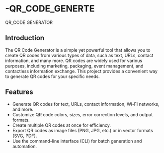 # -QR_CODE_GENERTE
QR_CODE GENERATOR
## Introduction

The QR Code Generator is a simple yet powerful tool that allows you to create QR codes from various types of data, such as text, URLs, contact information, and many  more. QR codes are widely used for various purposes, including marketing, packaging, event management, and contactless information exchange. This project provides a convenient way to generate QR codes for your specific needs.

## Features

- Generate QR codes for text, URLs, contact information, Wi-Fi networks, and more.
- Customize QR code colors, sizes, error correction levels, and output formats.
- Create multiple QR codes at once for efficiency.
- Export QR codes as image files (PNG, JPG, etc.) or in vector formats (SVG, PDF).
- Use the command-line interface (CLI) for batch generation and automation.
